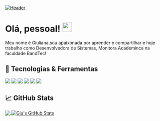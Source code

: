 [![Header](https://raw.githubusercontent.com/miniguiti/miniguiti/main/git-img.png "Header")](https://www.linkedin.com/in/giuliana-miniguiti-11334616b/)

# Olá, pessoal! <img src="https://raw.githubusercontent.com/miniguiti/miniguiti/main/wave.gif" width="30px">
Meu nome é Giuliana,sou apaixonada por aprender e compartilhar e hoje trabalho como Desenvolvedora de Sistemas, Monitora Academinca na faculdade BandTec!

## 🔧 Tecnologias & Ferramentas
![](https://img.shields.io/badge/Code-Java-informational?style=flat&logo=java.js&logoColor=white&color=2bbc8a)
![](https://img.shields.io/badge/Code-MySql-informational?style=flat&logo=mysql.js&logoColor=white&color=2bbc8a)
![](https://img.shields.io/badge/Code-JavaScript-informational?style=flat&logo=javascript&logoColor=white&color=2bbc8a)
![](https://img.shields.io/badge/Code-Vue-informational?style=flat&logo=vue.js&logoColor=white&color=2bbc8a)
![](https://img.shields.io/badge/Code-React-informational?style=flat&logo=vue.js&logoColor=white&color=2bbc8a)
![](https://img.shields.io/badge/Editor-IntelliJ_IDEA-informational?style=flat&logo=intellij-idea&logoColor=white&color=2bbc8a)

## &#x1f4c8; GitHub Stats

<a href="https://github.com/miniguiti/miniguiti">
  <img align="center" src="https://github-readme-stats.vercel.app/api/top-langs/?username=miniguiti&title_color=ffffff&text_color=c9cacc&icon_color=2bbc8a&bg_color=1d1f21" />
</a>
<a href="https://github.com/miniguiti/miniguiti">
  <img align="center" src="https://github-readme-stats.vercel.app/api?username=miniguiti&show_icons=true&line_height=27&count_private=true&title_color=ffffff&text_color=c9cacc&icon_color=2bbc8a&bg_color=1d1f21" alt="Giu's GitHub Stats" />
</a>
